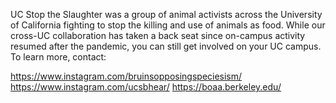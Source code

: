 UC Stop the Slaughter was a group of animal activists across the University of
California fighting to stop the killing and use of animals as food. While our cross-UC collaboration has taken a back seat since on-campus activity resumed after the pandemic, you can still get involved on your UC campus. To learn more, contact:

https://www.instagram.com/bruinsopposingspeciesism/
https://www.instagram.com/ucsbhear/
https://boaa.berkeley.edu/


